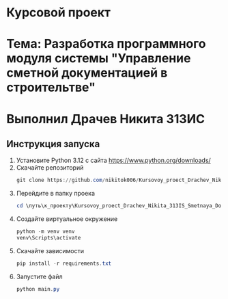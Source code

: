 # Курсовой проект
# Тема: Разработка программного модуля системы "Управление сметной документацией в строительтве"
# Выполнил Драчев Никита 313ИС

## Инструкция запуска
1. Установите Python 3.12 с сайта https://www.python.org/downloads/
2. Скачайте репозиторий
   ```PowerShell
   git clone https://github.com/nikitok006/Kursovoy_proect_Drachev_Nikita_313IS_Smetnaya_Dokumentacia
   ```
3. Перейдите в папку проека
   ```PowerShell
   cd \путь\к_проекту\Kursovoy_proect_Drachev_Nikita_313IS_Smetnaya_Dokumentacia
   ```
4. Создайте виртуальное окружение
   ```PowerShell
   python -m venv venv
   venv\Scripts\activate
   ```
5. Скачайте зависимости
   ```PowerShell
   pip install -r requirements.txt
   ```
6. Запустите файл
   ```PowerShell
   python main.py
   ```
